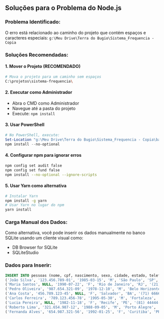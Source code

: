 ## Soluções para o Problema do Node.js

### Problema Identificado:
O erro está relacionado ao caminho do projeto que contém espaços e caracteres especiais: `g:\Meu Drive\Terra do Bugio\Sistema_Frequencia - Copia`

### Soluções Recomendadas:

#### 1. **Mover o Projeto (RECOMENDADO)**
```bash
# Mova o projeto para um caminho sem espaços
C:\projetos\sistema-frequencia\
```

#### 2. **Executar como Administrador**
- Abra o CMD como Administrador
- Navegue até a pasta do projeto
- Execute: `npm install`

#### 3. **Usar PowerShell**
```powershell
# No PowerShell, execute:
Set-Location "g:\Meu Drive\Terra do Bugio\Sistema_Frequencia - Copia\backend"
npm install --no-optional
```

#### 4. **Configurar npm para ignorar erros**
```bash
npm config set audit false
npm config set fund false
npm install --no-optional --ignore-scripts
```

#### 5. **Usar Yarn como alternativa**
```bash
# Instalar Yarn
npm install -g yarn
# Usar Yarn no lugar do npm
yarn install
```

### Carga Manual dos Dados:
Como alternativa, você pode inserir os dados manualmente no banco SQLite usando um cliente visual como:
- DB Browser for SQLite
- SQLiteStudio

### Dados para Inserir:
```sql
INSERT INTO pessoas (nome, cpf, nascimento, sexo, cidade, estado, telefone, email, indicacao) VALUES
('João Silva', '123.456.789-01', '1985-03-15', 'M', 'São Paulo', 'SP', '(11) 99999-1234', 'joao@email.com', 'Amigos/Parentes'),
('Maria Santos', NULL, '1990-07-22', 'F', 'Rio de Janeiro', 'RJ', '(21) 88888-5678', 'maria@email.com', 'Curso Terra do Bugio'),
('Pedro Oliveira', '987.654.321-09', '1978-12-10', 'M', 'Belo Horizonte', 'MG', '(31) 77777-9012', 'pedro@email.com', 'Facebook'),
('Ana Costa', '456.789.123-45', NULL, 'F', 'Salvador', 'BA', '(71) 66666-3456', NULL, 'Instagram'),
('Carlos Ferreira', '789.123.456-78', '1995-05-30', 'M', 'Fortaleza', 'CE', '(85) 55555-7890', 'carlos@email.com', 'Mercado Mistico'),
('Lucia Pereira', NULL, '1982-11-18', 'F', 'Recife', 'PE', '(81) 44444-2345', 'lucia@email.com', 'Rádio Atual'),
('Roberto Lima', '321.654.987-12', '1988-09-05', 'M', 'Porto Alegre', 'RS', '(51) 33333-6789', 'roberto@email.com', 'TV Astral'),
('Fernanda Alves', '654.987.321-56', '1992-01-25', 'F', 'Curitiba', 'PR', NULL, 'fernanda@email.com', 'Youtube');
```